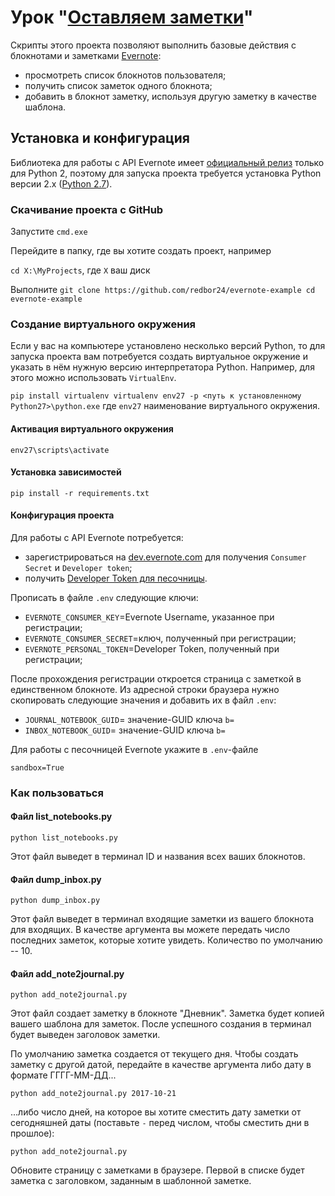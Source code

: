 # Урок "[Оставляем заметки](https://dvmn.org/modules/novice-code-reading/lesson/evernote-example/)"

Скрипты этого проекта позволяют выполнить базовые действия с блокнотами и заметками [Evernote](http://evernote.com):
- просмотреть список блокнотов пользователя;
- получить список заметок одного блокнота;
- добавить в блокнот заметку, используя другую заметку в качестве шаблона.

## Установка и конфигурация

Библиотека для работы с API Evernote имеет [официальный релиз](https://pypi.org/project/evernote/1.25.3/) 
только для Python 2, поэтому для запуска проекта требуется установка Python версии 2.x 
([Python 2.7](https://www.python.org/download/releases/2.7/)).

### Скачивание проекта с GitHub
Запустите `cmd.exe`

Перейдите в папку, где вы хотите создать проект, например 

`cd X:\MyProjects`, где `X` ваш диск

Выполните 
`
git clone https://github.com/redbor24/evernote-example
cd evernote-example
`

### Создание виртуального окружения
Если у вас на компьютере установлено несколько версий Python, то для запуска проекта вам потребуется создать
виртуальное окружение и указать в нём нужную версию интерпретатора Python. Например, для этого можно
использовать `VirtualEnv`.

`
pip install virtualenv
virtualenv env27 -p <путь к установленному Python27>\python.exe
`
где `env27` наименование виртуального окружения.

#### Активация виртуального окружения
`env27\scripts\activate`

#### Установка зависимостей
`pip install -r requirements.txt`

#### Конфигурация проекта
Для работы с API Evernote потребуется:
- зарегистрироваться на [dev.evernote.com](https://dev.evernote.com/doc/) для получения `Consumer Secret` и `Developer token`;
- получить [Developer Token для песочницы](https://sandbox.evernote.com/api/DeveloperToken.action).
  
Прописать в файле `.env` следующие ключи:
- `EVERNOTE_CONSUMER_KEY`=Evernote Username, указанное при регистрации;
- `EVERNOTE_CONSUMER_SECRET`=ключ, полученный при регистрации;
- `EVERNOTE_PERSONAL_TOKEN`=Developer Token, полученный при регистрации;

После прохождения регистрации откроется страница с заметкой в единственном блокноте. Из адресной строки браузера
нужно скопировать следующие значения и добавить их в файл `.env`:
- `JOURNAL_NOTEBOOK_GUID`= значение-GUID ключа `b=` 
- `INBOX_NOTEBOOK_GUID`= значение-GUID ключа `b=` 

Для работы с песочницей Evernote укажите в `.env`-файле

`sandbox=True` 

### Как пользоваться

#### Файл list_notebooks.py
```commandline
python list_notebooks.py
```
Этот файл выведет в терминал ID и названия всех ваших блокнотов.

#### Файл dump_inbox.py
```commandline
python dump_inbox.py
```

Этот файл выведет в терминал входящие заметки из вашего блокнота для входящих. 
В качестве аргумента вы можете передать число последних заметок, которые хотите увидеть.
Количество по умолчанию -- 10.

#### Файл add_note2journal.py
```commandline
python add_note2journal.py
```

Этот файл создает заметку в блокноте "Дневник". Заметка будет копией вашего шаблона для заметок.
После успешного создания в терминал будет выведен заголовок заметки.

По умолчанию заметка создается от текущего дня. 
Чтобы создать заметку с другой датой, передайте в качестве аргумента либо дату в формате ГГГГ-ММ-ДД...

```commandline
python add_note2journal.py 2017-10-21
```
...либо число дней, на которое вы хотите сместить дату заметки от сегодняшней даты 
(поставьте `-` перед числом, чтобы сместить дни в прошлое):

```commandline
python add_note2journal.py
```

Обновите страницу с заметками в браузере. Первой в списке будет заметка с заголовком, заданным в шаблонной заметке.